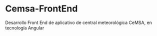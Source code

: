 # Cemsa-FrontEnd
Desarrollo Front End de aplicativo de central meteorológica CeMSA, en tecnología Angular
